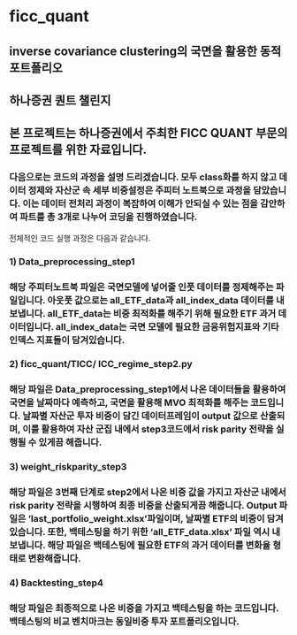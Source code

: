# ficc_quant

## inverse covariance clustering의 국면을 활용한 동적 포트폴리오
## 하나증권 퀀트 챌린지
##  본 프로젝트는 하나증권에서 주최한 FICC QUANT 부문의 프로젝트를 위한 자료입니다.

### 다음으로는 코드의 과정을 설명 드리겠습니다. 모두 class화를 하지 않고 데이터 정제와 자산군 속 세부 비중설정은 주피터 노트북으로 과정을 담았습니다. 이는 데이터 전처리 과정이 복잡하여 이해가 안되실 수 있는 점을 감안하여 파트를 총 3개로 나누어 코딩을 진행하였습니다.
전체적인 코드 실행 과정은 다음과 같습니다.
### 1)	Data_preprocessing_step1
### 해당 주피터노트북 파일은 국면모델에 넣어줄 인풋 데이터를 정제해주는 파일입니다. 아웃풋 값으로는 all_ETF_data과 all_index_data 데이터를 내보냅니다. all_ETF_data는 비중 최적화를 해주기 위해 필요한 ETF 과거 데이터입니다. all_index_data는 국면 모델에 필요한 금융위험지표와 기타 인덱스 지표들이 담겨있습니다.
### 2)	ficc_quant/TICC/ ICC_regime_step2.py
### 해당 파일은 Data_preprocessing_step1에서 나온 데이터들을 활용하여 국면을 날짜마다 예측하고, 국면을 활용해 MVO 최적화를 해주는 코드입니다. 날짜별 자산군 투자 비중이 담긴 데이터프레임이 output 값으로 산출되며, 이를 활용하여 자산 군집 내에서 step3코드에서 risk parity 전략을 실행될 수 있게끔 해줍니다.
### 3)	weight_riskparity_step3
### 해당 파일은 3번째 단계로 step2에서 나온 비중 값을 가지고 자산군 내에서 risk parity 전략을 시행하여 최종 비중을 산출되게끔 해줍니다. Output 파일은 ‘last_portfolio_weight.xlsx’파일이며, 날짜별 ETF의 비중이 담겨있습니다. 또한, 백테스팅을 하기 위한 ‘all_ETF_data.xlsx’ 파일 역시 내보냅니다. 해당 파일은 백테스팅에 필요한 ETF의 과거 데이터를 변화율 형태로 변환해줍니다.
### 4)	Backtesting_step4
### 해당 파일은 최종적으로 나온 비중을 가지고 백테스팅을 하는 코드입니다. 백테스팅의 비교 벤치마크는 동일비중 투자 포트폴리오입니다.
